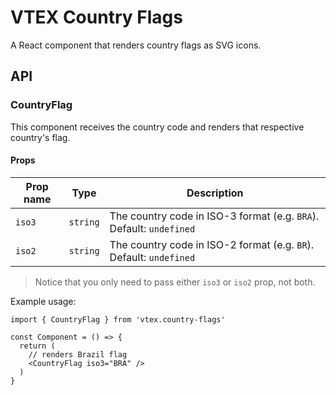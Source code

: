 # VTEX Country Flags

A React component that renders country flags as SVG icons.

## API

### CountryFlag

This component receives the country code and renders that respective country's flag.

#### Props

| Prop name | Type | Description |
| --- | --- | --- |
| `iso3` | `string` | The country code in ISO-3 format (e.g. `BRA`). Default: `undefined` |
| `iso2` | `string` | The country code in ISO-2 format (e.g. `BR`). Default: `undefined` |

> Notice that you only need to pass either `iso3` or `iso2` prop, not both.

Example usage:

```tsx
import { CountryFlag } from 'vtex.country-flags'

const Component = () => {
  return (
    // renders Brazil flag
    <CountryFlag iso3="BRA" />
  )
}
```
